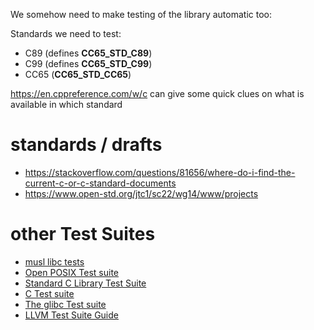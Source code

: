 
We somehow need to make testing of the library automatic too:

Standards we need to test:

* C89 (defines __CC65_STD_C89__)
* C99 (defines __CC65_STD_C99__)
* CC65 (__CC65_STD_CC65__)

https://en.cppreference.com/w/c can give some quick clues on what is available in which standard

# standards / drafts

* https://stackoverflow.com/questions/81656/where-do-i-find-the-current-c-or-c-standard-documents
* https://www.open-std.org/jtc1/sc22/wg14/www/projects

# other Test Suites

* [musl libc tests](https://repo.or.cz/libc-test.git)
* [Open POSIX Test suite](http://posixtest.sourceforge.net)
* [Standard C Library Test Suite](https://github.com/coreux/libstdc-tests)
* [C Test suite](https://github.com/c-testsuite/c-testsuite)
* [The glibc Test suite](https://sourceware.org/glibc/wiki/Testing/Testsuite)
* [LLVM Test Suite Guide](https://releases.llvm.org/2.1/docs/TestingGuide.html)